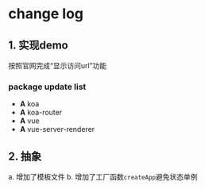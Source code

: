 # change log

## 1. 实现demo
按照官网完成“显示访问url”功能

### package update list
- **A** koa
- **A** koa-router
- **A** vue
- **A** vue-server-renderer

## 2. 抽象
a. 增加了模板文件
b. 增加了工厂函数`createApp`避免状态单例